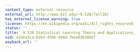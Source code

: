 ```yaml
---
content_type: external-resource
external_url: http://www.mit.edu/~9.520/fall16/
has_external_license_warning: true
license: https://en.wikipedia.org/wiki/All_rights_reserved
status: ''
title: _9.520 Statistical Learning Theory and Applications_
uid: a3a6a3ca-b2e3-4506-a94d-7bea63b30bbf
wayback_url: ''
---
```

